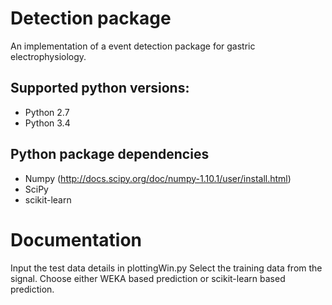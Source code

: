 # Detection package

An implementation of a event detection package for gastric electrophysiology.

## Supported python versions:
* Python 2.7
* Python 3.4

## Python package dependencies
* Numpy        (http://docs.scipy.org/doc/numpy-1.10.1/user/install.html)
* SciPy
* scikit-learn

# Documentation

Input the test data details in plottingWin.py
Select the training data from the signal.
Choose either WEKA based prediction or scikit-learn based prediction.
